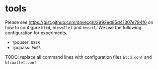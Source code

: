 tools
====

Please see https://gist.github.com/davecgh/2992ed85d41307e794f6 on how to configure `btcd`, `btcwallet` and `btcctl`.
We use the following configuration for experiments.

- rpcuser: `USER`
- rpcpass: `PASS`

TODO: replace all command lines with configuration files `btcd.conf` and `btcwallet.conf`.